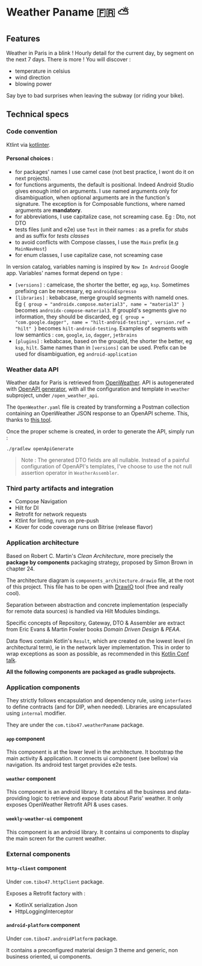 # Weather Paname 🇫🇷 ⛅

## Features

Weather in Paris in a blink !
Hourly detail for the current day, by segment on the next 7 days.
There is more ! You will discover : 
- temperature in celsius
- wind direction
- blowing power

Say bye to bad surprises when leaving the subway (or riding your bike).

## Technical specs

### Code convention

Ktlint via [kotlinter](https://github.com/jeremymailen/kotlinter-gradle).

#### Personal choices :

- for packages' names I use camel case (not best practice, I wont do it on next projects).
- for functions arguments, the default is positional. Indeed Android Studio gives enough intel on arguments.
I use named arguments only for disambiguation, when optional arguments are in the function's signature.
The exception is for Composable functions, where named arguments are **mandatory**.
- for abbreviations, I use capitalize case, not screaming case. Eg : Dto, not DTO
- tests files (unit and e2e) use `Test` in their names : as a prefix for _stubs_ and as suffix for _tests classes_
- to avoid conflicts with Compose classes, I use the `Main` prefix (e.g `MainNavHost`)
- for enum classes, I use capitalize case, not screaming case

In version catalog, variables naming is inspired by `Now In Android` Google app. Variables' names format depend on type :

- `[versions]` : camelcase, the shorter the better, eg `agp`, `ksp`. Sometimes prefixing can be necessary, eg `androidxEspresso`
- `[libraries]` : kebabcase, merge groupId segments with nameId ones. Eg `{ group = "androidx.compose.material3", name = "material3" }`
becomes `androidx-compose-material3`. If groupId's segments give no information, they should be discarded, eg `{ group = "com.google.dagger", name = "hilt-android-testing", version.ref = "hilt" }`
becomes `hilt-android-testing`. Examples of segments with low semantics : `com`, `google`, `io`, `dagger`, `jetbrains`
- `[plugins]` : kebabcase, based on  the groupId, the shorter the better, eg `ksp`, `hilt`. Same names than in `[versions]` can be used. Prefix can be used
for disambiguation, eg `android-application`

### Weather data API

Weather data for Paris is retrieved from [OpenWeather](https://openweathermap.org/).
API is autogenerated with [OpenAPI generator](https://openapi-generator.tech/), with all the configuration
and template in `weather` subproject, under `/open_weather_api`.

The `OpenWeather.yaml` file is created by transforming a Postman collection containing an OpenWeather
JSON response to an OpenAPI scheme. This, thanks to [this tool](https://kevinswiber.github.io/postman2openapi/).

Once the proper scheme is created, in order to generate the API, simply run :

```
./gradlew openApiGenerate
```

> Note : The generated DTO fields are all nullable. Instead of a painful configuration of OpenAPI's 
> templates, I've choose to use the not null assertion operator in `WeatherAssembler`.

### Third party artifacts and integration

- Compose Navigation
- Hilt for DI
- Retrofit for network requests
- Ktlint for linting, runs on pre-push
- Kover for code coverage runs on Bitrise (release flavor)

### Application architecture

Based on Robert C. Martin's _Clean Architecture_, more precisely the **package by components** packaging strategy,
proposed by Simon Brown in chapter 24.

The architecture diagram is `components_architecture.drawio` file, at the root of this project.
This file has to be open with [DrawIO](https://app.diagrams.net/) tool (free and really cool).

Separation between abstraction and concrete implementation (especially for remote data sources) is handled via
Hilt Modules bindings.

Specific concepts of Repository, Gateway, DTO & Assembler are extract from Eric Evans & Martin Fowler 
books _Domain Driven Design_ & _PEAA_.

Data flows contain Kotlin's `Result`, which are created on the lowest level (in architectural term), ie
in the network layer implementation. This in order to wrap exceptions as soon as possible, as recommended 
in this [Kotlin Conf talk](https://www.youtube.com/watch?v=pvYAQNT4o0I).

**All the following components are packaged as gradle subprojects.**

### Application components

They strictly follows encapsulation and dependency rule, using `interfaces` to define contracts (and for DIP, when needed).
Libraries are encapsulated using `internal` modifier.

They are under the `com.tibo47.weatherPaname` package.

#### `app` component

This component is at the lower level in the architecture. It bootstrap the main activity & application.
It connects ui component (see bellow) via navigation. Its android test target provides e2e tests.

#### `weather` component

This component is an android library. It contains all the business and data-providing
logic to retrieve and expose data about Paris' weather. It only exposes OpenWeather Retrofit API & uses cases.

#### `weekly-weather-ui` component

This component is an android library. It contains ui components to display the main screen for the
current weather.

### External components

#### `http-client` component

Under `com.tibo47.httpClient` package.

Exposes a Retrofit factory with :
- KotlinX serialization Json
- HttpLoggingInterceptor

#### `android-platform` component

Under `com.tibo47.androidPlatform` package.

It contains a preconfigured material design 3 theme and generic, non business oriented, ui components.
